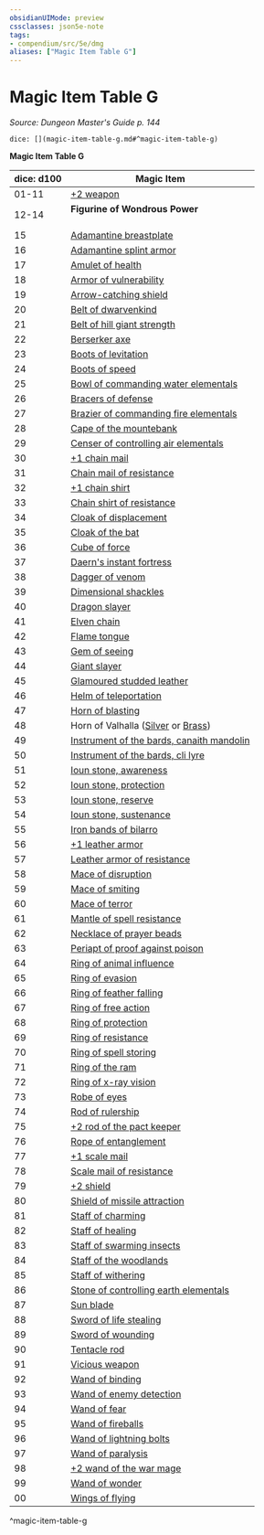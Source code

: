 ```yaml
---
obsidianUIMode: preview
cssclasses: json5e-note
tags:
- compendium/src/5e/dmg
aliases: ["Magic Item Table G"]
---
```

# Magic Item Table G
*Source: Dungeon Master's Guide p. 144* 

`dice: [](magic-item-table-g.md#^magic-item-table-g)`

**Magic Item Table G**

| dice: d100 | Magic Item |
|------------|------------|
| 01-11 | [+2 weapon](/2-Mechanics/CLI/items/2-weapon.md) |
| 12-14 | **Figurine of Wondrous Power**<br /><br />| dice: d8 | Magic Item |<br />|----------|------------|<br />| 01 | [Figurine of wondrous power, bronze griffon](/2-Mechanics/CLI/items/figurine-of-wondrous-power-bronze-griffon.md) |<br />| 02 | [Figurine of wondrous power, ebony fly](/2-Mechanics/CLI/items/figurine-of-wondrous-power-ebony-fly.md) |<br />| 03 | [Figurine of wondrous power, golden lions](/2-Mechanics/CLI/items/figurine-of-wondrous-power-golden-lions.md) |<br />| 04 | [Figurine of wondrous power, ivory goats](/2-Mechanics/CLI/items/figurine-of-wondrous-power-ivory-goats.md) |<br />| 05 | [Figurine of wondrous power, marble elephant](/2-Mechanics/CLI/items/figurine-of-wondrous-power-marble-elephant.md) |<br />| 06-07 | [Figurine of wondrous power, onyx dog](/2-Mechanics/CLI/items/figurine-of-wondrous-power-onyx-dog.md) |<br />| 08 | [Figurine of wondrous power, serpentine owl](/2-Mechanics/CLI/items/figurine-of-wondrous-power-serpentine-owl.md) |<br />^figurine-of-wondrous-power |
| 15 | [Adamantine breastplate](/2-Mechanics/CLI/items/adamantine-armor.md) |
| 16 | [Adamantine splint armor](/2-Mechanics/CLI/items/adamantine-armor.md) |
| 17 | [Amulet of health](/2-Mechanics/CLI/items/amulet-of-health.md) |
| 18 | [Armor of vulnerability](/2-Mechanics/CLI/items/armor-of-vulnerability.md) |
| 19 | [Arrow-catching shield](/2-Mechanics/CLI/items/arrow-catching-shield.md) |
| 20 | [Belt of dwarvenkind](/2-Mechanics/CLI/items/belt-of-dwarvenkind.md) |
| 21 | [Belt of hill giant strength](/2-Mechanics/CLI/items/belt-of-hill-giant-strength.md) |
| 22 | [Berserker axe](/2-Mechanics/CLI/items/berserker-axe.md) |
| 23 | [Boots of levitation](/2-Mechanics/CLI/items/boots-of-levitation.md) |
| 24 | [Boots of speed](/2-Mechanics/CLI/items/boots-of-speed.md) |
| 25 | [Bowl of commanding water elementals](/2-Mechanics/CLI/items/bowl-of-commanding-water-elementals.md) |
| 26 | [Bracers of defense](/2-Mechanics/CLI/items/bracers-of-defense.md) |
| 27 | [Brazier of commanding fire elementals](/2-Mechanics/CLI/items/brazier-of-commanding-fire-elementals.md) |
| 28 | [Cape of the mountebank](/2-Mechanics/CLI/items/cape-of-the-mountebank.md) |
| 29 | [Censer of controlling air elementals](/2-Mechanics/CLI/items/censer-of-controlling-air-elementals.md) |
| 30 | [+1 chain mail](/2-Mechanics/CLI/items/1-armor.md) |
| 31 | [Chain mail of resistance](/2-Mechanics/CLI/items/armor-of-resistance.md) |
| 32 | [+1 chain shirt](/2-Mechanics/CLI/items/1-armor.md) |
| 33 | [Chain shirt of resistance](/2-Mechanics/CLI/items/armor-of-resistance.md) |
| 34 | [Cloak of displacement](/2-Mechanics/CLI/items/cloak-of-displacement.md) |
| 35 | [Cloak of the bat](/2-Mechanics/CLI/items/cloak-of-the-bat.md) |
| 36 | [Cube of force](/2-Mechanics/CLI/items/cube-of-force.md) |
| 37 | [Daern's instant fortress](/2-Mechanics/CLI/items/daerns-instant-fortress.md) |
| 38 | [Dagger of venom](/2-Mechanics/CLI/items/dagger-of-venom.md) |
| 39 | [Dimensional shackles](/2-Mechanics/CLI/items/dimensional-shackles.md) |
| 40 | [Dragon slayer](/2-Mechanics/CLI/items/dragon-slayer.md) |
| 41 | [Elven chain](/2-Mechanics/CLI/items/elven-chain.md) |
| 42 | [Flame tongue](/2-Mechanics/CLI/items/flame-tongue.md) |
| 43 | [Gem of seeing](/2-Mechanics/CLI/items/gem-of-seeing.md) |
| 44 | [Giant slayer](/2-Mechanics/CLI/items/giant-slayer.md) |
| 45 | [Glamoured studded leather](/2-Mechanics/CLI/items/glamoured-studded-leather.md) |
| 46 | [Helm of teleportation](/2-Mechanics/CLI/items/helm-of-teleportation.md) |
| 47 | [Horn of blasting](/2-Mechanics/CLI/items/horn-of-blasting.md) |
| 48 | Horn of Valhalla ([Silver](/2-Mechanics/CLI/items/horn-of-valhalla-silver.md) or [Brass](/2-Mechanics/CLI/items/horn-of-valhalla-brass.md)) |
| 49 | [Instrument of the bards, canaith mandolin](/2-Mechanics/CLI/items/instrument-of-the-bards-canaith-mandolin.md) |
| 50 | [Instrument of the bards, cli lyre](/2-Mechanics/CLI/items/instrument-of-the-bards-cli-lyre.md) |
| 51 | [Ioun stone, awareness](/2-Mechanics/CLI/items/ioun-stone-awareness.md) |
| 52 | [Ioun stone, protection](/2-Mechanics/CLI/items/ioun-stone-protection.md) |
| 53 | [Ioun stone, reserve](/2-Mechanics/CLI/items/ioun-stone-reserve.md) |
| 54 | [Ioun stone, sustenance](/2-Mechanics/CLI/items/ioun-stone-sustenance.md) |
| 55 | [Iron bands of bilarro](/2-Mechanics/CLI/items/iron-bands-of-bilarro.md) |
| 56 | [+1 leather armor](/2-Mechanics/CLI/items/1-armor.md) |
| 57 | [Leather armor of resistance](/2-Mechanics/CLI/items/armor-of-resistance.md) |
| 58 | [Mace of disruption](/2-Mechanics/CLI/items/mace-of-disruption.md) |
| 59 | [Mace of smiting](/2-Mechanics/CLI/items/mace-of-smiting.md) |
| 60 | [Mace of terror](/2-Mechanics/CLI/items/mace-of-terror.md) |
| 61 | [Mantle of spell resistance](/2-Mechanics/CLI/items/mantle-of-spell-resistance.md) |
| 62 | [Necklace of prayer beads](/2-Mechanics/CLI/items/necklace-of-prayer-beads.md) |
| 63 | [Periapt of proof against poison](/2-Mechanics/CLI/items/periapt-of-proof-against-poison.md) |
| 64 | [Ring of animal influence](/2-Mechanics/CLI/items/ring-of-animal-influence.md) |
| 65 | [Ring of evasion](/2-Mechanics/CLI/items/ring-of-evasion.md) |
| 66 | [Ring of feather falling](/2-Mechanics/CLI/items/ring-of-feather-falling.md) |
| 67 | [Ring of free action](/2-Mechanics/CLI/items/ring-of-free-action.md) |
| 68 | [Ring of protection](/2-Mechanics/CLI/items/ring-of-protection.md) |
| 69 | [Ring of resistance](/2-Mechanics/CLI/items/ring-of-resistance.md) |
| 70 | [Ring of spell storing](/2-Mechanics/CLI/items/ring-of-spell-storing.md) |
| 71 | [Ring of the ram](/2-Mechanics/CLI/items/ring-of-the-ram.md) |
| 72 | [Ring of x-ray vision](/2-Mechanics/CLI/items/ring-of-x-ray-vision.md) |
| 73 | [Robe of eyes](/2-Mechanics/CLI/items/robe-of-eyes.md) |
| 74 | [Rod of rulership](/2-Mechanics/CLI/items/rod-of-rulership.md) |
| 75 | [+2 rod of the pact keeper](/2-Mechanics/CLI/items/2-rod-of-the-pact-keeper.md) |
| 76 | [Rope of entanglement](/2-Mechanics/CLI/items/rope-of-entanglement.md) |
| 77 | [+1 scale mail](/2-Mechanics/CLI/items/1-armor.md) |
| 78 | [Scale mail of resistance](/2-Mechanics/CLI/items/armor-of-resistance.md) |
| 79 | [+2 shield](/2-Mechanics/CLI/items/2-shield.md) |
| 80 | [Shield of missile attraction](/2-Mechanics/CLI/items/shield-of-missile-attraction.md) |
| 81 | [Staff of charming](/2-Mechanics/CLI/items/staff-of-charming.md) |
| 82 | [Staff of healing](/2-Mechanics/CLI/items/staff-of-healing.md) |
| 83 | [Staff of swarming insects](/2-Mechanics/CLI/items/staff-of-swarming-insects.md) |
| 84 | [Staff of the woodlands](/2-Mechanics/CLI/items/staff-of-the-woodlands.md) |
| 85 | [Staff of withering](/2-Mechanics/CLI/items/staff-of-withering.md) |
| 86 | [Stone of controlling earth elementals](/2-Mechanics/CLI/items/stone-of-controlling-earth-elementals.md) |
| 87 | [Sun blade](/2-Mechanics/CLI/items/sun-blade.md) |
| 88 | [Sword of life stealing](/2-Mechanics/CLI/items/sword-of-life-stealing.md) |
| 89 | [Sword of wounding](/2-Mechanics/CLI/items/sword-of-wounding.md) |
| 90 | [Tentacle rod](/2-Mechanics/CLI/items/tentacle-rod.md) |
| 91 | [Vicious weapon](/2-Mechanics/CLI/items/vicious-weapon.md) |
| 92 | [Wand of binding](/2-Mechanics/CLI/items/wand-of-binding.md) |
| 93 | [Wand of enemy detection](/2-Mechanics/CLI/items/wand-of-enemy-detection.md) |
| 94 | [Wand of fear](/2-Mechanics/CLI/items/wand-of-fear.md) |
| 95 | [Wand of fireballs](/2-Mechanics/CLI/items/wand-of-fireballs.md) |
| 96 | [Wand of lightning bolts](/2-Mechanics/CLI/items/wand-of-lightning-bolts.md) |
| 97 | [Wand of paralysis](/2-Mechanics/CLI/items/wand-of-paralysis.md) |
| 98 | [+2 wand of the war mage](/2-Mechanics/CLI/items/2-wand-of-the-war-mage.md) |
| 99 | [Wand of wonder](/2-Mechanics/CLI/items/wand-of-wonder.md) |
| 00 | [Wings of flying](/2-Mechanics/CLI/items/wings-of-flying.md) |
^magic-item-table-g